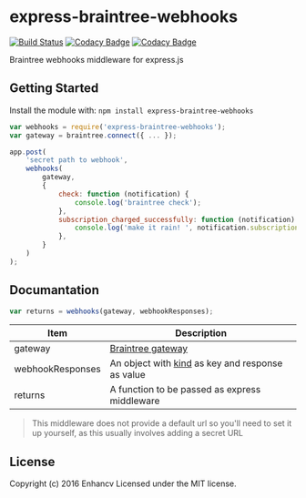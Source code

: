 # express-braintree-webhooks
[![Build Status](https://secure.travis-ci.org/enhancv/express-braintree-webhooks.png?branch=master)](http://travis-ci.org/enhancv/express-braintree-webhooks)
[![Codacy Badge](https://api.codacy.com/project/badge/grade/51878932d920453d87bd1e8600595542)](https://www.codacy.com/app/ivank/express-braintree-webhooks)
[![Codacy Badge](https://api.codacy.com/project/badge/coverage/51878932d920453d87bd1e8600595542)](https://www.codacy.com/app/ivank/express-braintree-webhooks)

Braintree webhooks middleware for express.js

## Getting Started
Install the module with: `npm install express-braintree-webhooks`

```javascript
var webhooks = require('express-braintree-webhooks');
var gateway = braintree.connect({ ... });

app.post(
    'secret path to webhook',
    webhooks(
        gateway,
        {
            check: function (notification) {
                console.log('braintree check');
            },
            subscription_charged_successfully: function (notification) {
                console.log('make it rain! ', notification.subscription.id);
            },
        }
    )
);
```

## Documantation

```javascript
var returns = webhooks(gateway, webhookResponses);
```

| Item             | Description                                                   |
| -----------------|---------------------------------------------------------------|
| gateway          | [Braintree gateway][1]                                        |
| webhookResponses | An object with [kind][2] as key and response as value         |
| returns          | A function to be passed as express middleware                 |

[1]: https://github.com/braintree/braintree_node
[2]: https://developers.braintreepayments.com/reference/general/webhooks/overview

> This middleware does not provide a default url so you'll need to set it up yourself, as this usually involves adding a secret URL

## License
Copyright (c) 2016 Enhancv
Licensed under the MIT license.
